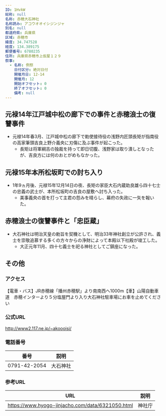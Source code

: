 ```yaml
---
ID: 1HvkW
総称: null
名称: 赤穂大石神社
名称読み: アコウオオイシジンジャ
別名: null
都道府県: 兵庫県
区域: 赤穂市
緯度: 34.747528
経度: 134.389175
郵便番号: 6780235
住所: 兵庫県赤穂市上仮屋１２９
祭事:
  - 名称: 例祭
    日付区分: 絶対日付
    開催月日: 12-14
    開催月: 12
    開始オフセット: 0
    終了オフセット: 0
    備考: null
---
```


## 元禄14年江戸城中松の廊下での事件と赤穂浪士の復讐事件

- 元禄14年春3月、江戸城中松の廊下で勅使接待役の浅野内匠頭長矩が指南役の高家筆頭吉良上野介義央に刃傷に及ぶ事件が起こった。
  - 長矩は将軍綱吉の独裁を持って即日切腹、浅野家は取り潰しとなったが、吉良方には何のおとがめもなかった。

## 元禄15年本所松坂町での討ち入り

- 1年9ヵ月後、元禄15年12月14日の夜、長矩の家臣大石内蔵助良雄ら四十七士の忠義の武士が、本所松坂町の吉良の屋敷へ討ち入った。
  - 美事義央の首を打って主君の怨みを晴らし、幕府の失政に一矢を報いた。

## 赤穂浪士の復讐事件と「忠臣蔵」

- 大石神社は明治天皇の勅旨を契機として、明治33年神社創立が公許され、義士を崇敬追慕する多くの方々からの浄財によって本殿以下社殿が竣工した。
  - 大正元年11月、四十七義士を祀る神社としてご鎮座になった。

## その他

### アクセス

【電車・バス】JR赤穂線「播州赤穂駅」より南南西へ1000m【車】山陽自動車道　赤穂インターより５分塩屋門より入り大石神社駐車場にお車を止めてください

### 公式URL

http://www2.117.ne.jp/~akoooisi/

### 電話番号

| 番号         | 説明     |
| ------------ | -------- |
| 0791-42-2054 | 大石神社 |

### 参考URL

| URL                                              | 説明   |
| ------------------------------------------------ | ------ |
| https://www.hyogo-jinjacho.com/data/6321050.html | 神社庁 |

